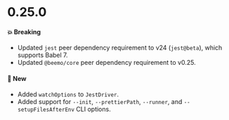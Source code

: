 # 0.25.0

#### 💥 Breaking

- Updated `jest` peer dependency requirement to v24 (`jest@beta`), which supports Babel 7.
- Updated `@beemo/core` peer dependency requirement to v0.25.

#### 🚀 New

- Added `watchOptions` to `JestDriver`.
- Added support for `--init`, `--prettierPath`, `--runner`, and `--setupFilesAfterEnv` CLI options.
